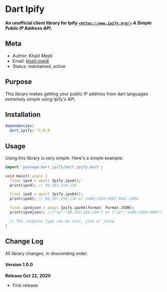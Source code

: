 # Dart Ipify
**An unofficial client library for Ipify [*`<https://www.ipify.org/>`*](https://www.ipify.org/) *A Simple Public IP Address API*.**

## Meta
- Author: Khalil Mejdi
- Email: [khalil.mejdi](mailto:khalil.mejdi97@gmail.com)
- Status: maintained, active

## Purpose
This library makes getting your public IP address from dart languages extremely simple using Ipify's API.

## Installation
```yaml
dependencies:
  dart_ipify: ^1.0.0
```

## Usage
Using this library is very simple. Here's a simple example:
```dart
import 'package:dart_ipify/dart_ipify.dart';

void main() async {
  final ipv4 = await Ipify.ipv4();
  print(ipv4); // 98.207.254.136

  final ipv6 = await Ipify.ipv64();
  print(ipv6); // 98.207.254.136 or 2a00:1450:400f:80d::200e

  final ipv4json = await Ipify.ipv64(format: Format.JSON);
  print(ipv4json); //{"ip":"98.207.254.136"} or {"ip":"2a00:1450:400f:80d::200e"}

  // The response type can be text, json or jsonp
}
```

## Change Log
All library changes, in descending order.

#### Version 1.0.0
**Release Oct 22, 2020**
- First release